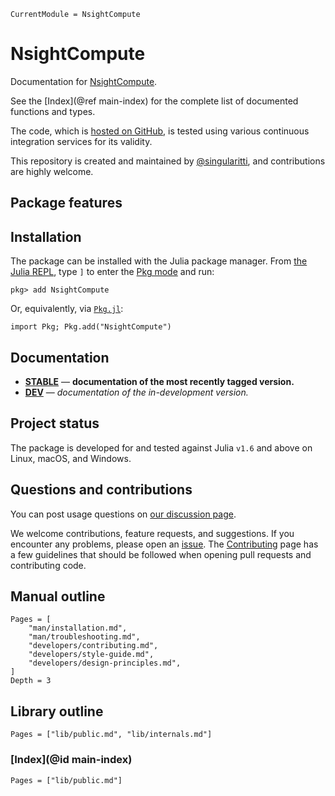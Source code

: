```@meta
CurrentModule = NsightCompute
```

# NsightCompute

Documentation for [NsightCompute](https://github.com/singularitti/NsightCompute.jl).

See the [Index](@ref main-index) for the complete list of documented functions
and types.

The code, which is [hosted on GitHub](https://github.com/singularitti/NsightCompute.jl), is tested
using various continuous integration services for its validity.

This repository is created and maintained by
[@singularitti](https://github.com/singularitti), and contributions are highly welcome.

## Package features



## Installation

The package can be installed with the Julia package manager.
From [the Julia REPL](https://docs.julialang.org/en/v1/stdlib/REPL/), type `]` to enter
the [Pkg mode](https://docs.julialang.org/en/v1/stdlib/REPL/#Pkg-mode) and run:

```julia-repl
pkg> add NsightCompute
```

Or, equivalently, via [`Pkg.jl`](https://pkgdocs.julialang.org/v1/):

```@repl
import Pkg; Pkg.add("NsightCompute")
```

## Documentation

- [**STABLE**](https://singularitti.github.io/NsightCompute.jl/stable) — **documentation of the most recently tagged version.**
- [**DEV**](https://singularitti.github.io/NsightCompute.jl/dev) — _documentation of the in-development version._

## Project status

The package is developed for and tested against Julia `v1.6` and above on Linux, macOS, and
Windows.

## Questions and contributions

You can post usage questions on
[our discussion page](https://github.com/singularitti/NsightCompute.jl/discussions).

We welcome contributions, feature requests, and suggestions. If you encounter any problems,
please open an [issue](https://github.com/singularitti/NsightCompute.jl/issues).
The [Contributing](@ref) page has
a few guidelines that should be followed when opening pull requests and contributing code.

## Manual outline

```@contents
Pages = [
    "man/installation.md",
    "man/troubleshooting.md",
    "developers/contributing.md",
    "developers/style-guide.md",
    "developers/design-principles.md",
]
Depth = 3
```

## Library outline

```@contents
Pages = ["lib/public.md", "lib/internals.md"]
```

### [Index](@id main-index)

```@index
Pages = ["lib/public.md"]
```
